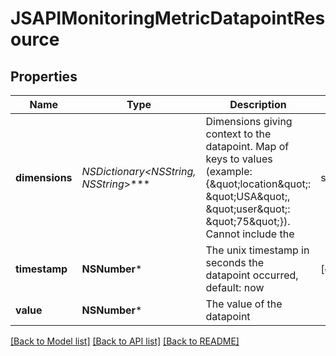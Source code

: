 # JSAPIMonitoringMetricDatapointResource

## Properties
Name | Type | Description | Notes
------------ | ------------- | ------------- | -------------
**dimensions** | **NSDictionary&lt;NSString*, NSString*&gt;*** | Dimensions giving context to the datapoint. Map of keys to values (example: {\&quot;location\&quot;: \&quot;USA\&quot;, \&quot;user\&quot;: \&quot;75\&quot;}). Cannot include the | symbol | [optional] 
**timestamp** | **NSNumber*** | The unix timestamp in seconds the datapoint occurred, default: now | [optional] 
**value** | **NSNumber*** | The value of the datapoint | 

[[Back to Model list]](../README.md#documentation-for-models) [[Back to API list]](../README.md#documentation-for-api-endpoints) [[Back to README]](../README.md)



